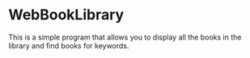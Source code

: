 # WebBookLibrary
This is a simple program that allows you to display all the books in the library and find books for keywords. 
